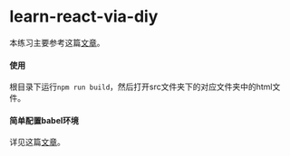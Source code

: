 # learn-react-via-diy

本练习主要参考这篇[文章](https://medium.com/@sweetpalma/gooact-react-in-160-lines-of-javascript-44e0742ad60f)。

#### 使用

根目录下运行`npm run build`，然后打开src文件夹下的对应文件夹中的html文件。

#### 简单配置babel环境

详见这篇[文章](https://itnext.io/lessons-learned-using-jsx-without-react-bbddb6c28561)。